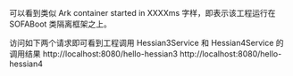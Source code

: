 可以看到类似 Ark container started in XXXXms 字样，即表示该工程运行在 SOFABoot 类隔离框架之上。

访问如下两个请求即可看到工程调用 Hessian3Service 和 Hessian4Service 的调用结果
http://localhost:8080/hello-hessian3
http://localhost:8080/hello-hessian4
